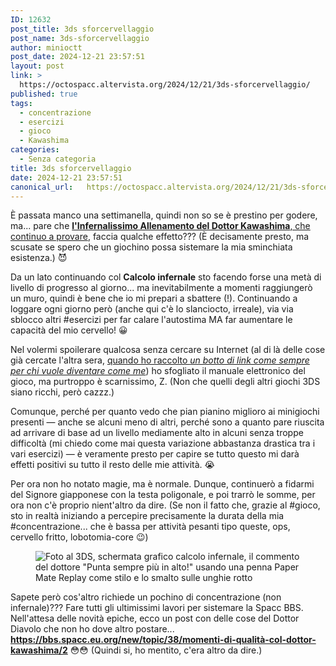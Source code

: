 ```yaml
---
ID: 12632
post_title: 3ds sforcervellaggio
post_name: 3ds-sforcervellaggio
author: minioctt
post_date: 2024-12-21 23:57:51
layout: post
link: >
  https://octospacc.altervista.org/2024/12/21/3ds-sforcervellaggio/
published: true
tags:
  - concentrazione
  - esercizi
  - gioco
  - Kawashima
categories:
  - Senza categoria
title: 3ds sforcervellaggio
date: 2024-12-21 23:57:51
canonical_url:   https://octospacc.altervista.org/2024/12/21/3ds-sforcervellaggio/
---
```

<!-- wp:paragraph -->
<p>È passata manco una settimanella, quindi non so se è prestino per godere, ma... pare che <a href="/microblog-mirror/2024/12/16/cervelspacco-col-3ds/"><strong>l'Infernalissimo Allenamento del Dottor Kawashima</strong>, che continuo a provare</a>, faccia qualche effetto??? (È decisamente presto, ma scusate se spero che un giochino possa sistemare la mia sminchiata esistenza.) 😈️</p>
<!-- /wp:paragraph -->

<!-- wp:paragraph -->
<p>Da un lato continuando col <strong>Calcolo infernale</strong> sto facendo forse una metà di livello di progresso al giorno... ma inevitabilmente a momenti raggiungerò un muro, quindi è bene che io mi prepari a sbattere (!). Continuando a loggare ogni giorno però (anche qui c'è lo slanciocto, irreale), via via sblocco altri #esercizi per far calare l'autostima MA far aumentare le capacità del mio cervello! 😀</p>
<!-- /wp:paragraph -->

<!-- wp:paragraph -->
<p>Nel volermi spoilerare qualcosa senza cercare su Internet (al di là delle cose già cercate l'altra sera, <a href="https://memos.octt.eu.org/m/AzwqXBLMU8QqbWFzPeNkZc">quando ho raccolto <em>un botto di link come sempre per chi vuole diventare come me</em></a>) ho sfogliato il manuale elettronico del gioco, ma purtroppo è scarnissimo, Z. (Non che quelli degli altri giochi 3DS siano ricchi, però cazzz.)</p>
<!-- /wp:paragraph -->

<!-- wp:paragraph -->
<p>Comunque, perché per quanto vedo che pian pianino miglioro ai minigiochi presenti — anche se alcuni meno di altri, perché sono a quanto pare riuscita ad arrivare di base ad un livello mediamente alto in alcuni senza troppe difficoltà (mi chiedo come mai questa variazione abbastanza drastica tra i vari esercizi) — è veramente presto per capire se tutto questo mi darà effetti positivi su tutto il resto delle mie attività. 😭️</p>
<!-- /wp:paragraph -->

<!-- wp:paragraph -->
<p>Per ora non ho notato magie, ma è normale. Dunque, continuerò a fidarmi del Signore giapponese con la testa poligonale, e poi trarrò le somme, per ora non c'è proprio nient'altro da dire. (Se non il fatto che, grazie al #gioco, sto in realtà iniziando a percepire precisamente la durata della mia #concentrazione... che è bassa per attività pesanti tipo queste, ops, cervello fritto, lobotomia-core 😉️)</p>
<!-- /wp:paragraph -->

<!-- wp:paragraph -->
<p></p>
<!-- /wp:paragraph -->

<!-- wp:image {"id":12638,"sizeSlug":"large","linkDestination":"none"} -->
<figure class="wp-block-image size-large"><img src="{{site.cdnurl}}/assets/uploads/2024/12/wp-17348194834221891274400160192194-960x1280.jpg" alt="Foto al 3DS, schermata grafico calcolo infernale, il commento del dottore &quot;Punta sempre più in alto!&quot; usando una penna Paper Mate Replay come stilo e lo smalto sulle unghie rotto" class="wp-image-12638"/></figure>
<!-- /wp:image -->

<!-- wp:paragraph -->
<p></p>
<!-- /wp:paragraph -->

<!-- wp:paragraph -->
<p>Sapete però cos'altro richiede un pochino di concentrazione (non infernale)??? Fare tutti gli ultimissimi lavori per sistemare la Spacc BBS. Nell'attesa delle novità epiche, ecco un post con delle cose del Dottor Diavolo che non ho dove altro postare... <a href="https://bbs.spacc.eu.org/new/topic/38/momenti-di-qualità-col-dottor-kawashima/2"><strong>https://bbs.spacc.eu.org/new/topic/38/momenti-di-qualità-col-dottor-kawashima/2</strong></a> 😳️😳️ (Quindi si, ho mentito, c'era altro da dire.)</p>
<!-- /wp:paragraph -->